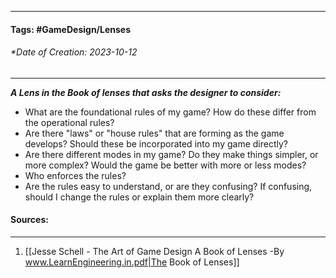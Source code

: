 __________________________________________________________________________
#### **Tags:** #GameDesign/Lenses  
###### *Date of Creation: 2023-10-12
__________________________________________________________________________

***A Lens in the Book of lenses that asks the designer to consider:***
- What are the foundational rules of my game? How do these differ from the operational rules?
- Are there "laws" or "house rules" that are forming as the game develops? Should these be incorporated into my game directly?
- Are there different modes in my game? Do they make things simpler, or more complex? Would the game be better with more or less modes?
- Who enforces the rules?
- Are the rules easy to understand, or are they confusing? If confusing, should I change the rules or explain them more clearly?
#### Sources:
__________________________________________________________________________
1. [[Jesse Schell - The Art of Game Design A Book of Lenses -By www.LearnEngineering.in.pdf|The Book of Lenses]]